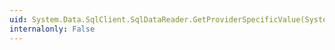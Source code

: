 ```yaml
---
uid: System.Data.SqlClient.SqlDataReader.GetProviderSpecificValue(System.Int32)
internalonly: False
---
```

